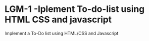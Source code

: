 # LGM-1 -Iplement To-do-list using HTML CSS and javascript
Implement a To-Do list using HTML/CSS and Javascript
